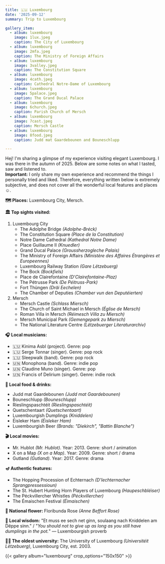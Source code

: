 ```yaml
---
title: 🇱🇺 Luxembourg
date: '2025-09-12'
summary: Trip to Luxembourg

gallery_item:
  - album: luxembourg
    image: 1lux.jpeg
    caption: The City of Luxembourg
  - album: luxembourg
    image: 2mfa.jpeg
    caption: The Ministry of Foreign Affairs 
  - album: luxembourg
    image: 3valley.jpeg
    caption: The Constitution Square
  - album: luxembourg
    image: 4cath.jpeg
    caption: Cathedral Notre-Dame of Luxembourg
  - album: luxembourg
    image: 5palace.jpeg
    caption: The Grand Ducal Palace
  - album: luxembourg
    image: 6church.jpeg
    caption: Parish Church of Mersch
  - album: luxembourg
    image: 7cast.jpeg
    caption: Mersch Castle
  - album: luxembourg
    image: 8food.jpeg
    caption: Judd mat Gaardebounen and Bouneschlupp

---
```

Hej! I'm sharing a glimpse of my experience visiting elegant Luxembourg. I was there in the autumn of 2025. Below are some notes on what I tasted, saw and listened to.<br>
<b>Important:</b> I only share my own experience and recommend the things I personally tried and liked. Therefore, everything written below is extremely subjective, and does not cover all the wonderful local features and places ☺️.

<b>🗺 Places:</b> Luxembourg City, Mersch.<br>

<b>🏛 Top sights visited: </b>
1. Luxembourg City
    - The Adolphe Bridge <i>(Adolphe-Bréck)</i>
    - The Constitution Square <i>(Place de la Constitution)</i>
    - Notre Dame Cathedral <i>(Kathedral Notre Dame)</i>
    - Place Guillaume II <i>(Knuedler)</i>
    - Grand Ducal Palace <i>(Groussherzogleche Palais)</i>
    - The Ministry of Foreign Affairs <i>(Ministère des Affaires Étrangères et Europeennes)</i>
    - Luxembourg Railway Station <i>(Gare Lëtzebuerg)</i>
    - The Bock <i>(Bockfiels)</i>
    - Place de Clairefontaine <i>(D'Clairefontaine-Plaz)</i>
    - The Pétrusse Park <i>(De Péitruss-Park)</i>
    - Fort Thüngen <i>(Dräi Eechelen)</i>
    - The Chamber of Deputies <i>(Chamber vun den Deputéierten)</i>
2. Mersch
    - Mersch Castle <i>(Schlass Miersch)</i>
    - The Church of Saint Michael in Mersch <i>(Église de Mersch)</i>
    - Roman Villa in Mersch <i>(Réimesch Villa zu Miersch)</i>
    - Mersch Municipal Park <i>(Gemengepark zu Miersch)</i>
    - The National Literature Centre <i>(Lëtzebuerger Literaturarchiv)</i>


<b>🎧 Local musicians: </b>
- 🇱🇺 Kinima Asbl (project). Genre: pop
- 🇱🇺 Serge Tonnar (singer). Genre: pop rock
- 🇱🇺 Sleepwalk (band). Genre: pop rock
- 🇺🇳 Monophona (band). Genre: indie pop
- 🇺🇳 Claudine Muno (singer). Genre: pop
- 🇺🇳 Francis of Delirium (singer). Genre: indie rock



<b>🥘 Local food & drinks: </b>
- Judd mat Gaardebounen <i>(Judd mat Gaardebounen)</i>
- Bouneschlupp <i>(Bouneschlupp)</i>
- Rieslingspaschtéit <i>(Rieslingspaschtéit)</i>
- Quetschentaart <i>(Quetschentaart)</i>
- Luxembourgish Dumplings <i>(Kniddelen)</i>
- Éisleker Ham <i>(Éisleker Ham)</i>
- Luxembourgish Beer <i>(Brands: "Diekirch", "Battin Blanche")</i>


<b>🎬 Local movies:</b>
- Mr. Hublot <i>(Mr. Hublot)</i>. Year: 2013. Genre: short / animation
- X on a Map <i>(X on a Map)</i>. Year: 2009. Genre: short / drama
- Gutland <i>(Gutland)</i>. Year: 2017. Genre: drama


<b>🪔 Authentic features:</b>
- The Hopping Procession of Echternach <i>(D'Iechternacher Sprangpressessioun)</i>
- The St. Hubert Hunting Horn Players of Luxembourg <i>(Haupeschbléiser)</i>
- The Péckvillercher Whistles <i>(Péckvillercher)</i>
- The Émaischen Festival <i>(Éimaischen)</i>

<b>💐 National flower: </b> Floribunda Rose <i>(Anne Beffort Rose)</i>


<b>🦉 Local wisdom:</b> "Et muss ee sech net ginn, soulaang nach Kniddelen am Dëppe sinn." / "<i>You should not to give up as long as you still have dumplings in the pot.</i>" — Luxembourgish proverb


<b>👨‍🎓 The oldest university:</b> The University of Luxembourg <i>(Universitéit Lëtzebuerg)</i>, Luxembourg City, est. 2003.  


{{< gallery album="luxembourg" crop_options="150x150" >}}
   

